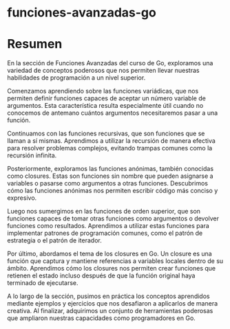 # funciones-avanzadas-go

# Resumen
En la sección de Funciones Avanzadas del curso de Go, exploramos una variedad de conceptos poderosos que nos permiten llevar nuestras habilidades de programación a un nivel superior.

Comenzamos aprendiendo sobre las funciones variádicas, que nos permiten definir funciones capaces de aceptar un número variable de argumentos. Esta característica resulta especialmente útil cuando no conocemos de antemano cuántos argumentos necesitaremos pasar a una función.

Continuamos con las funciones recursivas, que son funciones que se llaman a sí mismas. Aprendimos a utilizar la recursión de manera efectiva para resolver problemas complejos, evitando trampas comunes como la recursión infinita.

Posteriormente, exploramos las funciones anónimas, también conocidas como closures. Estas son funciones sin nombre que pueden asignarse a variables o pasarse como argumentos a otras funciones. Descubrimos cómo las funciones anónimas nos permiten escribir código más conciso y expresivo.

Luego nos sumergimos en las funciones de orden superior, que son funciones capaces de tomar otras funciones como argumentos o devolver funciones como resultados. Aprendimos a utilizar estas funciones para implementar patrones de programación comunes, como el patrón de estrategia o el patrón de iterador.

Por último, abordamos el tema de los closures en Go. Un closure es una función que captura y mantiene referencias a variables locales dentro de su ámbito. Aprendimos cómo los closures nos permiten crear funciones que retienen el estado incluso después de que la función original haya terminado de ejecutarse.

A lo largo de la sección, pusimos en práctica los conceptos aprendidos mediante ejemplos y ejercicios que nos desafiaron a aplicarlos de manera creativa. Al finalizar, adquirimos un conjunto de herramientas poderosas que ampliaron nuestras capacidades como programadores en Go.